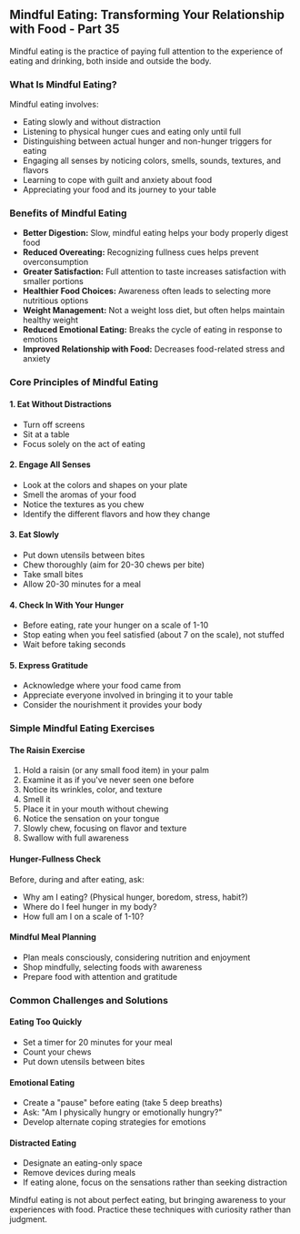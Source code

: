 ## Mindful Eating: Transforming Your Relationship with Food - Part 35

Mindful eating is the practice of paying full attention to the experience of eating and drinking, both inside and outside the body.

### What Is Mindful Eating?

Mindful eating involves:
* Eating slowly and without distraction
* Listening to physical hunger cues and eating only until full
* Distinguishing between actual hunger and non-hunger triggers for eating
* Engaging all senses by noticing colors, smells, sounds, textures, and flavors
* Learning to cope with guilt and anxiety about food
* Appreciating your food and its journey to your table

### Benefits of Mindful Eating

* **Better Digestion:** Slow, mindful eating helps your body properly digest food
* **Reduced Overeating:** Recognizing fullness cues helps prevent overconsumption
* **Greater Satisfaction:** Full attention to taste increases satisfaction with smaller portions
* **Healthier Food Choices:** Awareness often leads to selecting more nutritious options
* **Weight Management:** Not a weight loss diet, but often helps maintain healthy weight
* **Reduced Emotional Eating:** Breaks the cycle of eating in response to emotions
* **Improved Relationship with Food:** Decreases food-related stress and anxiety

### Core Principles of Mindful Eating

#### 1. Eat Without Distractions
* Turn off screens
* Sit at a table
* Focus solely on the act of eating

#### 2. Engage All Senses
* Look at the colors and shapes on your plate
* Smell the aromas of your food
* Notice the textures as you chew
* Identify the different flavors and how they change

#### 3. Eat Slowly
* Put down utensils between bites
* Chew thoroughly (aim for 20-30 chews per bite)
* Take small bites
* Allow 20-30 minutes for a meal

#### 4. Check In With Your Hunger
* Before eating, rate your hunger on a scale of 1-10
* Stop eating when you feel satisfied (about 7 on the scale), not stuffed
* Wait before taking seconds

#### 5. Express Gratitude
* Acknowledge where your food came from
* Appreciate everyone involved in bringing it to your table
* Consider the nourishment it provides your body

### Simple Mindful Eating Exercises

#### The Raisin Exercise
1. Hold a raisin (or any small food item) in your palm
2. Examine it as if you've never seen one before
3. Notice its wrinkles, color, and texture
4. Smell it
5. Place it in your mouth without chewing
6. Notice the sensation on your tongue
7. Slowly chew, focusing on flavor and texture
8. Swallow with full awareness

#### Hunger-Fullness Check
Before, during and after eating, ask:
* Why am I eating? (Physical hunger, boredom, stress, habit?)
* Where do I feel hunger in my body?
* How full am I on a scale of 1-10?

#### Mindful Meal Planning
* Plan meals consciously, considering nutrition and enjoyment
* Shop mindfully, selecting foods with awareness
* Prepare food with attention and gratitude

### Common Challenges and Solutions

#### Eating Too Quickly
* Set a timer for 20 minutes for your meal
* Count your chews
* Put down utensils between bites

#### Emotional Eating
* Create a "pause" before eating (take 5 deep breaths)
* Ask: "Am I physically hungry or emotionally hungry?"
* Develop alternate coping strategies for emotions

#### Distracted Eating
* Designate an eating-only space
* Remove devices during meals
* If eating alone, focus on the sensations rather than seeking distraction

Mindful eating is not about perfect eating, but bringing awareness to your experiences with food. Practice these techniques with curiosity rather than judgment.